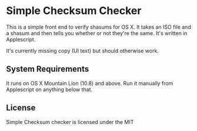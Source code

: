 # Simple Checksum Checker

This is a simple front end to verify shasums for OS X. It takes an ISO file and a shasum and then tells you whether or not they're the same. It's written in Applescript.

It's currently missing copy (UI text) but should otherwise work.

## System Requirements
It runs on OS X Mountain Lion (10.8) and above. Run it manually from Applescript on anything below that.

## License
Simple Checksum checker is licensed under the MIT
